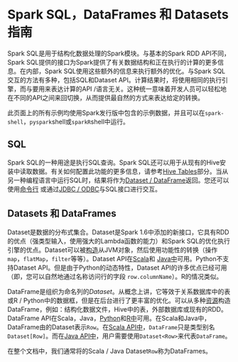 #  Spark SQL，DataFrames 和 Datasets 指南

Spark SQL是用于结构化数据处理的Spark模块。与基本的Spark RDD API不同，Spark SQL提供的接口为Spark提供了有关数据结构和正在执行的计算的更多信息。在内部，Spark SQL使用这些额外的信息来执行额外的优化。与Spark SQL交互的方法有多种，包括SQL和Dataset API。计算结果时，将使用相同的执行引擎，而与要用来表达计算的API /语言无关。这种统一意味着开发人员可以轻松地在不同的API之间来回切换，从而提供最自然的方式来表达给定的转换。

此页面上的所有示例均使用Spark发行版中包含的示例数据，并且可以在`spark-shell`，`pyspark`shell或`sparkR`shell中运行。

## SQL

Spark SQL的一种用途是执行SQL查询。Spark SQL还可以用于从现有的Hive安装中读取数据。有关如何配置此功能的更多信息，请参考[Hive Tables](http://spark.apache.org/docs/latest/sql-data-sources-hive-tables.html)部分。当从另一种编程语言中运行SQL时，结果将作为[Dataset / DataFrame](http://spark.apache.org/docs/latest/sql-programming-guide.html#datasets-and-dataframes)返回。您还可以使用[命令行](http://spark.apache.org/docs/latest/sql-distributed-sql-engine.html#running-the-spark-sql-cli) 或通过[JDBC / ODBC](http://spark.apache.org/docs/latest/sql-distributed-sql-engine.html#running-the-thrift-jdbcodbc-server)与SQL接口进行交互。

## Datasets 和 DataFrames

Dataset是数据的分布式集合。Dataset是Spark 1.6中添加的新接口，它具有RDD的优点（强类型输入，使用强大的Lambda函数的能力）和Spark SQL的优化执行引擎的优点。Dataset可以被[构造](http://spark.apache.org/docs/latest/sql-getting-started.html#creating-datasets)从JVM对象，然后使用功能性的转换（操作`map`，`flatMap`，`filter`等等）。Dataset API在[Scala](http://spark.apache.org/docs/latest/api/scala/org/apache/spark/sql/Dataset.html)和 [Java中](http://spark.apache.org/docs/latest/api/java/index.html?org/apache/spark/sql/Dataset.html)可用。Python不支持Dataset API。但是由于Python的动态特性，Dataset API的许多优点已经可用（即，您可以自然地通过名称访问行的字段 `row.columnName`）。R的情况类似。

DataFrame是组织为命名列的*Dataset*。从概念上讲，它等效于关系数据库中的表或R / Python中的数据框，但是在后台进行了更丰富的优化。可以从多种[资源](http://spark.apache.org/docs/latest/sql-data-sources.html)构造DataFrame，例如：结构化数据文件，Hive中的表，外部数据库或现有的RDD。DataFrame API在Scala，Java，[Python](http://spark.apache.org/docs/latest/api/python/pyspark.sql.html#pyspark.sql.DataFrame)和[R中](http://spark.apache.org/docs/latest/api/R/index.html)可用。在Scala和Java中，DataFrame由的Dataset表示`Row`。在[Scala API中](http://spark.apache.org/docs/latest/api/scala/org/apache/spark/sql/Dataset.html)，`DataFrame`只是类型别名`Dataset[Row]`。而在[Java API中](http://spark.apache.org/docs/latest/api/java/index.html?org/apache/spark/sql/Dataset.html)，用户需要使用`Dataset<Row>`来代表`DataFrame`。

在整个文档中，我们通常将的Scala / Java Dataset`Row`称为DataFrames。